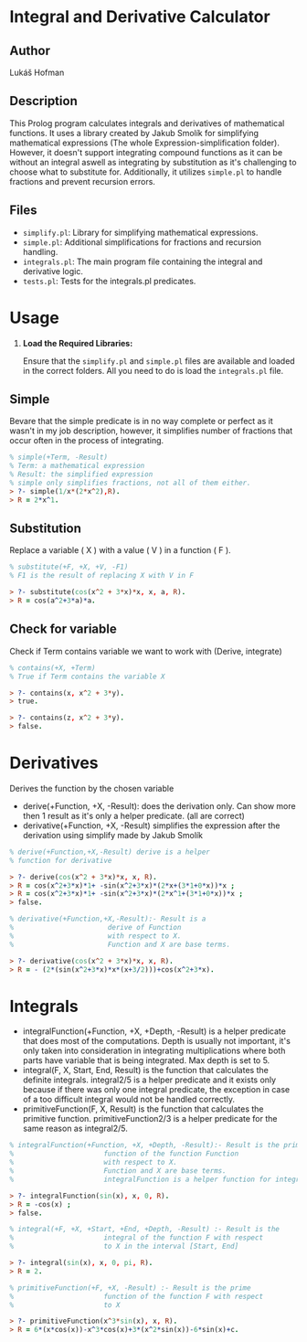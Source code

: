# Integral and Derivative Calculator

## Author
Lukáš Hofman

## Description
This Prolog program calculates integrals and derivatives of mathematical functions. It uses a library created by Jakub Smolík for simplifying mathematical expressions (The whole Expression-simplification folder). However, it doesn't support integrating compound functions as it can be without an integral aswell as integrating  by substitution as it's challenging to choose what to substitute for. Additionally, it utilizes `simple.pl` to handle fractions and prevent recursion errors.

## Files
- `simplify.pl`: Library for simplifying mathematical expressions.
- `simple.pl`: Additional simplifications for fractions and recursion handling.
- `integrals.pl`: The main program file containing the integral and derivative logic.
- `tests.pl`: Tests for the integrals.pl predicates. 

# Usage

1. **Load the Required Libraries:**

   Ensure that the `simplify.pl` and `simple.pl` files are available and loaded in the correct folders. All you need to do is load the `integrals.pl` file.

## Simple
Bevare that the simple predicate is in no way complete or perfect as it wasn't in my job description, however, it simplifies number of fractions that occur often in the process of integrating.
```prolog
% simple(+Term, -Result)
% Term: a mathematical expression
% Result: the simplified expression
% simple only simplifies fractions, not all of them either.
> ?- simple(1/x*(2*x^2),R). 
> R = 2*x^1.
```

## Substitution

Replace a variable \( X \) with a value \( V \) in a function \( F \).

```prolog
% substitute(+F, +X, +V, -F1)
% F1 is the result of replacing X with V in F

> ?- substitute(cos(x^2 + 3*x)*x, x, a, R).
> R = cos(a^2+3*a)*a.
```


## Check for variable
Check if Term contains variable we want to work with (Derive, integrate)
```prolog
% contains(+X, +Term)
% True if Term contains the variable X

> ?- contains(x, x^2 + 3*y).
> true.

> ?- contains(z, x^2 + 3*y).
> false.
```

# Derivatives
Derives the function by the chosen variable
- derive(+Function, +X, -Result): does the derivation only. Can show more then 1 result as it's only a helper predicate. (all are correct)
- derivative(+Function, +X, -Result) simplifies the expression after the derivation using simplify made by Jakub Smolík

```prolog
% derive(+Function,+X,-Result) derive is a helper 
% function for derivative

> ?- derive(cos(x^2 + 3*x)*x, x, R).        
> R = cos(x^2+3*x)*1+ -sin(x^2+3*x)*(2*x+(3*1+0*x))*x ;
> R = cos(x^2+3*x)*1+ -sin(x^2+3*x)*(2*x^1+(3*1+0*x))*x ;
> false.

% derivative(+Function,+X,-Result):- Result is a
%                       derive of Function   
%                       with respect to X. 
%                       Function and X are base terms.

> ?- derivative(cos(x^2 + 3*x)*x, x, R). 
> R = - (2*(sin(x^2+3*x)*x*(x+3/2)))+cos(x^2+3*x).
```

# Integrals
- integralFunction(+Function, +X, +Depth, -Result) is a helper predicate that does most of the computations. Depth is usually not important, it's only taken into consideration in integrating multiplications where both parts have variable that is being integrated. Max depth is set to 5.
- integral(F, X, Start, End, Result) is the function that calculates the definite integrals. integral2/5 is a helper predicate and it exists only because if there was only one integral predicate, the exception in case of a too difficult integral would not be handled correctly.
- primitiveFunction(F, X, Result) is the function that calculates the primitive function. primitiveFunction2/3 is a helper predicate for the same reason as integral2/5.

```prolog
% integralFunction(+Function, +X, +Depth, -Result):- Result is the prime 
%                      function of the function Function 
%                      with respect to X. 
%                      Function and X are base terms.
%                      integralFunction is a helper function for integral and primitiveFunction

> ?- integralFunction(sin(x), x, 0, R).
> R = -cos(x) ;
> false.

% integral(+F, +X, +Start, +End, +Depth, -Result) :- Result is the
%                      integral of the function F with respect
%                      to X in the interval [Start, End]

> ?- integral(sin(x), x, 0, pi, R).    
> R = 2.

% primitiveFunction(+F, +X, -Result) :- Result is the prime
%                      function of the function F with respect
%                      to X

> ?- primitiveFunction(x^3*sin(x), x, R).
> R = 6*(x*cos(x))-x^3*cos(x)+3*(x^2*sin(x))-6*sin(x)+c.
```
